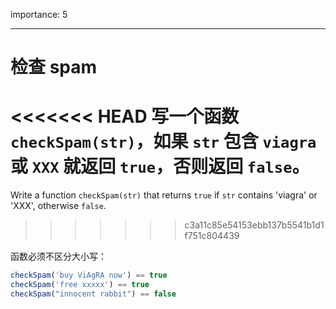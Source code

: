 importance: 5

---

# 检查 spam

<<<<<<< HEAD
写一个函数 `checkSpam(str)`，如果 `str` 包含 `viagra` 或 `XXX` 就返回 `true`，否则返回 `false`。
=======
Write a function `checkSpam(str)` that returns `true` if `str` contains 'viagra' or 'XXX', otherwise `false`.
>>>>>>> c3a11c85e54153ebb137b5541b1d1f751c804439

函数必须不区分大小写：

```js
checkSpam('buy ViAgRA now') == true
checkSpam('free xxxxx') == true
checkSpam("innocent rabbit") == false
```

